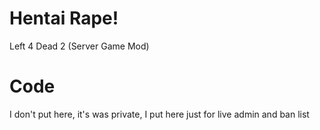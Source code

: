 # Hentai Rape!
Left 4 Dead 2 (Server Game Mod)

# Code
I don't put here, it's was private, I put here just for live admin and ban list
